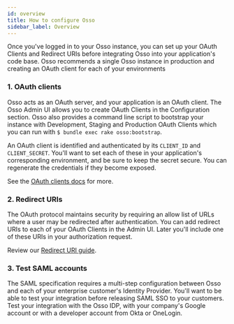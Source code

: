 ```yaml
---
id: overview
title: How to configure Osso
sidebar_label: Overview
---
```


Once you've logged in to your Osso instance, you can set up your OAuth Clients and Redirect URIs before integrating Osso into your application's code base. Osso recommends a single Osso instance in production and creating an OAuth client for each of your environments

### 1. OAuth clients

Osso acts as an OAuth server, and your application is an OAuth client. The Osso Admin UI allows you to create OAuth Clients in the Configuration section. Osso also provides a command line script to bootstrap your instance with Development, Staging and Production OAuth Clients which you can run with `$ bundle exec rake osso:bootstrap`.

An OAuth client is identified and authenticated by its `CLIENT_ID` and `CLIENT_SECRET`. You'll want to set each of these in your application's corresponding environment, and be sure to keep the secret secure. You can regenerate the credentials if they become exposed.

See the [OAuth clients docs](/docs/configure/adding-oauth-clients) for more.

### 2. Redirect URIs

The OAuth protocol maintains security by requiring an allow list of URLs where a user may be redirected after authentication. You can add redirect URIs to each of your OAuth Clients in the Admin UI. Later you'll include one of these URIs in your authorization request.

Review our [Redirect URI guide](/docs/configure/redirect-uris).

### 3. Test SAML accounts

The SAML specification requires a multi-step configuration between Osso and each of your enterprise customer's Identity Provider. You'll want to be able to test your integration before releasing SAML SSO to your customers. Test your integration with the Osso IDP, with your company's Google account or with a developer account from Okta or OneLogin.
